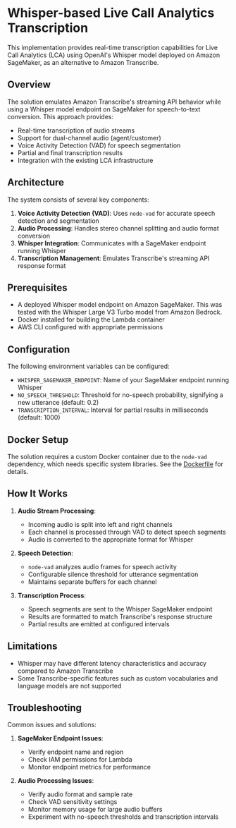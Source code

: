 # Whisper-based Live Call Analytics Transcription

This implementation provides real-time transcription capabilities for Live Call Analytics (LCA) using OpenAI's Whisper model deployed on Amazon SageMaker, as an alternative to Amazon Transcribe.

## Overview

The solution emulates Amazon Transcribe's streaming API behavior while using a Whisper model endpoint on SageMaker for speech-to-text conversion. This approach provides:

- Real-time transcription of audio streams
- Support for dual-channel audio (agent/customer)
- Voice Activity Detection (VAD) for speech segmentation
- Partial and final transcription results
- Integration with the existing LCA infrastructure

## Architecture

The system consists of several key components:

1. **Voice Activity Detection (VAD)**: Uses `node-vad` for accurate speech detection and segmentation
2. **Audio Processing**: Handles stereo channel splitting and audio format conversion
3. **Whisper Integration**: Communicates with a SageMaker endpoint running Whisper
4. **Transcription Management**: Emulates Transcribe's streaming API response format

## Prerequisites

- A deployed Whisper model endpoint on Amazon SageMaker. This was tested with the Whisper Large V3 Turbo model from Amazon Bedrock.
- Docker installed for building the Lambda container
- AWS CLI configured with appropriate permissions

## Configuration

The following environment variables can be configured:

- `WHISPER_SAGEMAKER_ENDPOINT`: Name of your SageMaker endpoint running Whisper
- `NO_SPEECH_THRESHOLD`: Threshold for no-speech probability, signifying a new utterance (default: 0.2)
- `TRANSCRIPTION_INTERVAL`: Interval for partial results in milliseconds (default: 1000)

## Docker Setup

The solution requires a custom Docker container due to the `node-vad` dependency, which needs specific system libraries. See the [Dockerfile](./Dockerfile) for details.

## How It Works

1. **Audio Stream Processing**:
   - Incoming audio is split into left and right channels
   - Each channel is processed through VAD to detect speech segments
   - Audio is converted to the appropriate format for Whisper

2. **Speech Detection**:
   - `node-vad` analyzes audio frames for speech activity
   - Configurable silence threshold for utterance segmentation
   - Maintains separate buffers for each channel

3. **Transcription Process**:
   - Speech segments are sent to the Whisper SageMaker endpoint
   - Results are formatted to match Transcribe's response structure
   - Partial results are emitted at configured intervals

## Limitations

- Whisper may have different latency characteristics and accuracy compared to Amazon Transcribe
- Some Transcribe-specific features such as custom vocabularies and language models are not supported

## Troubleshooting

Common issues and solutions:

1. **SageMaker Endpoint Issues**:
   - Verify endpoint name and region
   - Check IAM permissions for Lambda
   - Monitor endpoint metrics for performance

3. **Audio Processing Issues**:
   - Verify audio format and sample rate
   - Check VAD sensitivity settings
   - Monitor memory usage for large audio buffers
   - Experiment with no-speech thresholds and transcription intervals